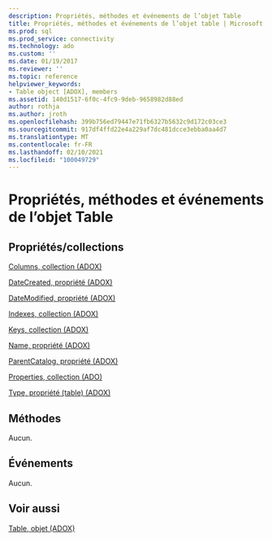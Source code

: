 ```yaml
---
description: Propriétés, méthodes et événements de l’objet Table
title: Propriétés, méthodes et événements de l’objet table | Microsoft Docs
ms.prod: sql
ms.prod_service: connectivity
ms.technology: ado
ms.custom: ''
ms.date: 01/19/2017
ms.reviewer: ''
ms.topic: reference
helpviewer_keywords:
- Table object [ADOX], members
ms.assetid: 140d1517-6f0c-4fc9-9deb-9658982d88ed
author: rothja
ms.author: jroth
ms.openlocfilehash: 399b756ed79447e71fb6327b5632c9d172c03ce3
ms.sourcegitcommit: 917df4ffd22e4a229af7dc481dcce3ebba0aa4d7
ms.translationtype: MT
ms.contentlocale: fr-FR
ms.lasthandoff: 02/10/2021
ms.locfileid: "100049729"
---
```

# <a name="table-object-properties-methods-and-events"></a>Propriétés, méthodes et événements de l’objet Table
## <a name="propertiescollections"></a>Propriétés/collections  
 [Columns, collection (ADOX)](./columns-collection-adox.md)  
  
 [DateCreated, propriété (ADOX)](./datecreated-property-adox.md)  
  
 [DateModified, propriété (ADOX)](./datemodified-property-adox.md)  
  
 [Indexes, collection (ADOX)](./indexes-collection-adox.md)  
  
 [Keys, collection (ADOX)](./keys-collection-adox.md)  
  
 [Name, propriété (ADOX)](./name-property-adox.md)  
  
 [ParentCatalog, propriété (ADOX)](./parentcatalog-property-adox.md)  
  
 [Properties, collection (ADO)](../ado-api/properties-collection-ado.md)  
  
 [Type, propriété (table) (ADOX)](./type-property-table-adox.md)  
  
## <a name="methods"></a>Méthodes  
 Aucun.  
  
## <a name="events"></a>Événements  
 Aucun.  
  
## <a name="see-also"></a>Voir aussi  
 [Table, objet (ADOX)](./table-object-adox.md)